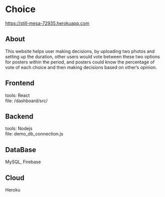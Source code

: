 # Choice
https://still-mesa-72935.herokuapp.com

## About
This website helps user making decisions, by uploading two photos and setting up the duration, other users would vote between these two options for posters within the period, and posters could know the percentage of vote of each choice and then making decisions based on other’s opinion.

## Frontend
tools: React<br/>
file: /dashboard/src/

## Backend
tools: Nodejs<br/>
file: demo_db_connection.js

## DataBase
MySQL, Firebase

## Cloud
Heroku
